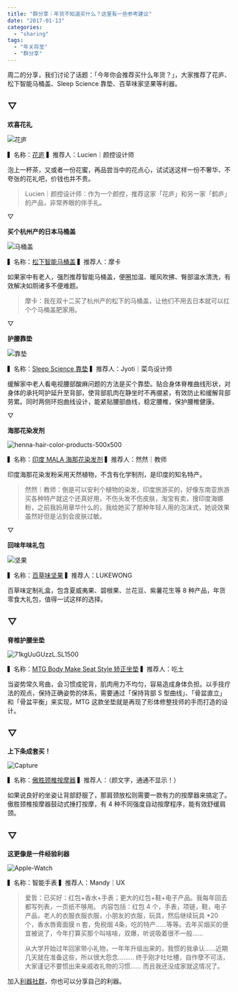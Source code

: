 ```yaml
---
title: "群分享｜年货不知道买什么？这里有一些参考建议"
date: "2017-01-13"
categories: 
  - "sharing"
tags: 
  - "年关将至"
  - "群分享"
---
```


周二的分享，我们讨论了话题：「今年你会推荐买什么年货？」，大家推荐了花庐、松下智能马桶盖、Sleep Science 靠垫、百草味家坚果等利器。

## ▽

**欢喜花礼**

![花庐](/images/56909.jpg)

▍名称：[花庐](https://shop71076826.taobao.com/shop/view_shop.htm?scm=12306.5.0.0&shop_id=71076826) ▍推荐人：Lucien｜颜控设计师

泡上一杯茶，又或者一份花蜜，再品尝当中的花点心，试试送这样一份不奢华、不夸张的花礼吧，价钱也并不贵。

> Lucien｜颜控设计师：作为一个颜控，推荐这家「花庐」和另一家「鹤庐」的产品，非常养眼的伴手礼。

▽

**买个杭州产的日本马桶盖**

![马桶盖](/images/68957.jpg)

▍名称：[松下智能马桶盖](https://detail.tmall.com/item.htm?id=42525290915&ali_refid=a3_430698_1006:1105620195:N:%E6%9D%BE%E4%B8%8B%E9%A9%AC%E6%A1%B6%E7%9B%96%20%E6%99%BA%E8%83%BD%20%E6%97%A5%E6%9C%AC:29de277a0f9f047962e18b9d51d6b926&ali_trackid=1_29de277a0f9f047962e18b9d51d6b926&spm=a231k.7755927.1005.1.PhXYhZ) ▍推荐人：摩卡

如果家中有老人，强烈推荐智能马桶盖，便圈加温、暖风吹拂、臀部温水清洗，有效解决如厕诸多不便难题。

> 摩卡：我在双十二买了杭州产的松下的马桶盖，让他们不用去日本就可以扛个个马桶盖肥家用。

▽

**护腰靠垫**

![靠垫](/images/36150.jpg)

▍名称：[Sleep Science 靠垫](https://item.jd.com/10673714826.html) ▍推荐人：Jyoti｜菜鸟设计师

缓解家中老人看电视腰部酸麻问题的方法是买个靠垫。贴合身体脊椎曲线形状，对身体的承托呵护延升至背部，使背部肌肉在静坐时不再绷紧，有效防止和缓解背部劳累。同时两侧环抱曲线设计，能紧贴腰部曲线，稳定腰椎，保护腰椎健康。

▽

**海那花染发剂**

![henna-hair-color-products-500x500](/images/37250.jpg)

▍名称：[印度 MALA 海那花染发剂](https://item.taobao.com/item.htm?spm=a21f2.7918495.1000002.73&id=520626492053) ▍推荐人：然然｜教师

印度海那花染发粉采用天然植物，不含有化学制剂，是印度的知名特产。

> 然然｜教师：倒是可以安利个植物的染发，印度旅游买的，好像东南亚旅游买各种特产就这个还真好用，不伤头发不伤皮肤，淘宝有卖，搜印度海娜粉，之前我妈用章华什么的，我给她买了那种年轻人用的泡沫式，她说效果虽然好但是沾到会皮肤过敏。

▽

**回味年味礼包**

![坚果](/images/63192.jpg)

▍名称：[百草味坚果](https://baicaowei.tmall.com/) ▍推荐人：LUKEWONG

百草味定制礼盒，包含夏威夷果、碧根果、兰花豆、紫薯花生等 8 种产品，年货零食大礼包，值得一试这样的选择。

## ▽

**脊椎护腰坐垫**

![71kgUuGUzzL._SL1500_](/images/99081-1024x1024.jpg)

▍名称：[MTG Body Make Seat Style 矫正坐垫](https://item.jd.com/10108591305.html) ▍推荐人：吃土

当姿势常久弯曲，会习惯成驼背，肌肉用力不均匀，容易造成身体负担。以手技疗法的观点，保持正确姿势的体系，需要通过「保持背部 S 型曲线」、「骨盆直立」和「骨盆平衡」来实现，MTG 这款坐垫就是再现了形体修整技师的手而打造的设计。

## ▽

**上下条成套买！**

![Capture](/images/05378.jpg)

▍名称：[傲胜颈椎按摩器](https://item.jd.com/1521883955.html) ▍推荐人：（颜文字，通通不显示！）

如果说良好的坐姿让背部舒服了，那肩颈放松则需要一款有力的按摩器来搞定了。傲胜颈椎按摩器鼓动式捶打按摩，有 4 种不同强度自动按摩程序，能有效舒缓肩颈。

## ▽

**这更像是一件经验利器**

![Apple-Watch](/images/86961.jpg)

▍名称：智能手表 ▍推荐人：Mandy｜UX

> 爱哲：已买好：红包+香水+手表；更大的红包+鞋+电子产品。我每年回去都写列表，一页纸不够用。 内容包括：红包 4 个，手表，项链，鞋，电子产品，老人的衣服衣服衣服，小朋友的衣服，玩具，然后继续玩具 \*20 个，香水唇膏面膜 n 套，免税烟 4条，吃的特产......等等。去年买烟买的便宜被说了，今年打算买那个叫啥啥，双爆，听说吸着很不一般......
> 
> 从大学开始过年回家带小礼物，一年年升级出来的，我惯的我承认......近期几天就在准备这些，所以很大怨念……… 终于刚才吐吐槽，自作孽不可活，大家谨记不要惯出来亲戚收礼物的习惯…… 而且我还没成家就这情况了。

加入[利器社群](https://liqi.io/community/)，你也可以分享自己的利器。
